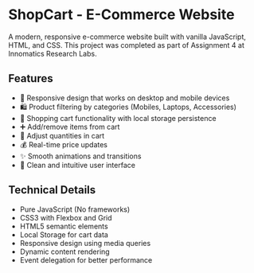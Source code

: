 # ShopCart - E-Commerce Website

A modern, responsive e-commerce website built with vanilla JavaScript, HTML, and CSS. This project was completed as part of Assignment 4 at Innomatics Research Labs.

## Features

- 📱 Responsive design that works on desktop and mobile devices
- 🛍️ Product filtering by categories (Mobiles, Laptops, Accessories)
- 🛒 Shopping cart functionality with local storage persistence
- ➕ Add/remove items from cart
- 🔢 Adjust quantities in cart
- 💰 Real-time price updates
- ✨ Smooth animations and transitions
- 🎯 Clean and intuitive user interface

## Technical Details

- Pure JavaScript (No frameworks)
- CSS3 with Flexbox and Grid
- HTML5 semantic elements
- Local Storage for cart data
- Responsive design using media queries
- Dynamic content rendering
- Event delegation for better performance
